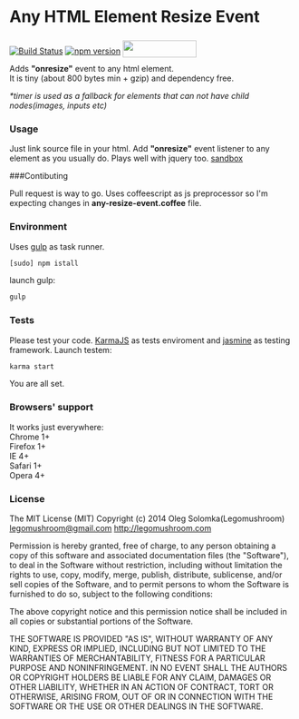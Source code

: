 Any HTML Element Resize Event
================
[![Build Status](https://travis-ci.org/legomushroom/resize.svg?branch=master)](https://travis-ci.org/legomushroom/resize) [![npm version](https://badge.fury.io/js/any-resize-event.svg)](http://badge.fury.io/js/any-resize-event) <img src="http://benschwarz.github.io/bower-badges/badge@2x.png" width="130" height="30" style="position:relative;top:6px">

Adds **\"onresize\"** event to any html element.    
It is tiny (about 800 bytes min + gzip) and dependency free.

_*timer is used as a fallback for elements that can not have child nodes(images, inputs etc)_

### Usage

Just link source file in your html. Add **"onresize"** event listener to any element as you usually do. Plays well with jquery too. [sandbox](http://codepen.io/sol0mka/pen/FnizC)

###Contibuting

Pull request is way to go. Uses coffeescript as js preprocessor so I'm expecting changes in **any-resize-event.coffee** file.

### Environment
Uses [gulp](http://gulpjs.com/) as task runner.
```sh
[sudo] npm istall
```
launch gulp:
```sh
gulp
```
### Tests
Please test your code. [KarmaJS](http://karma-runner.github.io/0.12/index.html) as tests enviroment and [jasmine](http://jasmine.github.io/) as testing framework.
Launch testem:
```sh
karma start
```
You are all set.

### Browsers' support
It works just everywhere:
<br/>
Chrome  1+
<br/>
Firefox 1+
<br/>
IE 			4+
<br/>
Safari 	1+
<br/>
Opera 	4+


### License
The MIT License (MIT)
Copyright (c) 2014 Oleg Solomka(Legomushroom) legomushroom@gmail.com http://legomushroom.com 

Permission is hereby granted, free of charge, to any person obtaining a copy
of this software and associated documentation files (the "Software"), to deal
in the Software without restriction, including without limitation the rights
to use, copy, modify, merge, publish, distribute, sublicense, and/or sell
copies of the Software, and to permit persons to whom the Software is
furnished to do so, subject to the following conditions:

The above copyright notice and this permission notice shall be included in
all copies or substantial portions of the Software.

THE SOFTWARE IS PROVIDED "AS IS", WITHOUT WARRANTY OF ANY KIND, EXPRESS OR
IMPLIED, INCLUDING BUT NOT LIMITED TO THE WARRANTIES OF MERCHANTABILITY,
FITNESS FOR A PARTICULAR PURPOSE AND NONINFRINGEMENT. IN NO EVENT SHALL THE
AUTHORS OR COPYRIGHT HOLDERS BE LIABLE FOR ANY CLAIM, DAMAGES OR OTHER
LIABILITY, WHETHER IN AN ACTION OF CONTRACT, TORT OR OTHERWISE, ARISING FROM,
OUT OF OR IN CONNECTION WITH THE SOFTWARE OR THE USE OR OTHER DEALINGS IN
THE SOFTWARE.